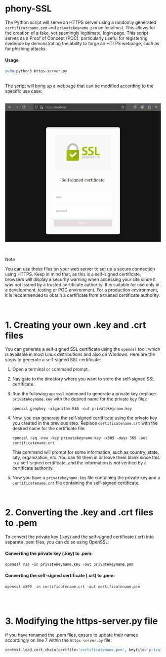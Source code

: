 # phony-SSL

The Python script will serve an HTTPS server using a randomly generated `certificatename.pem` and `privatekeyname.pem` on localhost. This allows for the creation of a fake, yet seemingly legitimate, login page. This script serves as a Proof of Concept (POC), particularly useful for registering evidence by demonstrating the ability to forge an HTTPS webpage, such as for phishing attacks.

#### Usage

```bash
sudo python3 https-server.py 
```
<br>
The script will bring up a webpage that can be modified according to the specific use case:
<br>
<br>
<p align="center"><img src="https://raw.githubusercontent.com/k4rkarov/phony-SSL/refs/heads/main/poc.png"></p>

<br>

> [!NOTE]  
> You can use these files on your web server to set up a secure connection using HTTPS. Keep in mind that, as this is a self-signed certificate, browsers will display a security warning when accessing your site since it was not issued by a trusted certificate authority. It is suitable for use only in a development, testing or POC environment. For a production environment, it is recommended to obtain a certificate from a trusted certificate authority.

<br>

# 1. Creating your own .key and .crt files

You can generate a self-signed SSL certificate using the `openssl` tool, which is available in most Linux distributions and also on Windows. Here are the steps to generate a self-signed SSL certificate:

1. Open a terminal or command prompt.

2. Navigate to the directory where you want to store the self-signed SSL certificate.

3. Run the following `openssl` command to generate a private key (replace `privatekeyname.key` with the desired name for the private key file):

   ```shell
   openssl genpkey -algorithm RSA -out privatekeyname.key
   ```

4. Now, you can generate the self-signed certificate using the private key you created in the previous step. Replace `certificatename.crt` with the desired name for the certificate file:

   ```shell
   openssl req -new -key privatekeyname.key -x509 -days 365 -out certificatename.crt
   ```

   This command will prompt for some information, such as country, state, city, organization, etc. You can fill them in or leave them blank since this is a self-signed certificate, and the information is not verified by a certificate authority.

5. Now you have a `privatekeyname.key` file containing the private key and a `certificatename.crt` file containing the self-signed certificate.

<br>

# 2. Converting the .key and .crt files to .pem

To convert the private key (.key) and the self-signed certificate (.crt) into separate .pem files, you can do so using OpenSSL:

#### Converting the private key (.key) to .pem:

```shell
openssl rsa -in privatekeyname.key -out privatekeyname.pem
```

#### Converting the self-signed certificate (.crt) to .pem:

```shell
openssl x509 -in certificatename.crt -out certificatename.pem
```

<br>
<br>

# 3. Modifying the https-server.py file

If you have renamed the .pem files, ensure to update their names accordingly on line 7 within the `https-server.py` file:

```python
context.load_cert_chain(certfile='certificatename.pem', keyfile='privatekeyname.pem')
```
